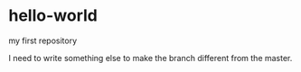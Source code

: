 # hello-world
my first repository 

I need to write something else to make the branch different from the master.

